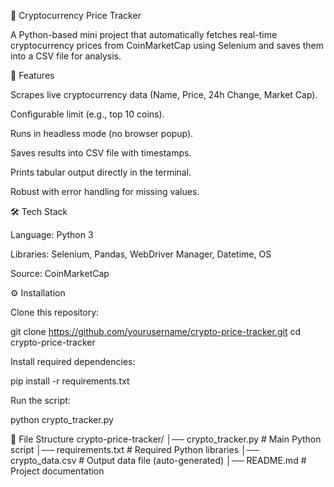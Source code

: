 🚀 Cryptocurrency Price Tracker

A Python-based mini project that automatically fetches real-time cryptocurrency prices from CoinMarketCap
 using Selenium and saves them into a CSV file for analysis.

📌 Features

Scrapes live cryptocurrency data (Name, Price, 24h Change, Market Cap).

Configurable limit (e.g., top 10 coins).

Runs in headless mode (no browser popup).

Saves results into CSV file with timestamps.

Prints tabular output directly in the terminal.

Robust with error handling for missing values.

🛠️ Tech Stack

Language: Python 3

Libraries: Selenium, Pandas, WebDriver Manager, Datetime, OS

Source: CoinMarketCap

⚙️ Installation

Clone this repository:

git clone https://github.com/yourusername/crypto-price-tracker.git
cd crypto-price-tracker


Install required dependencies:

pip install -r requirements.txt


Run the script:

python crypto_tracker.py

📂 File Structure
crypto-price-tracker/
│── crypto_tracker.py        # Main Python script
│── requirements.txt         # Required Python libraries
│── crypto_data.csv          # Output data file (auto-generated)
│── README.md                # Project documentation
